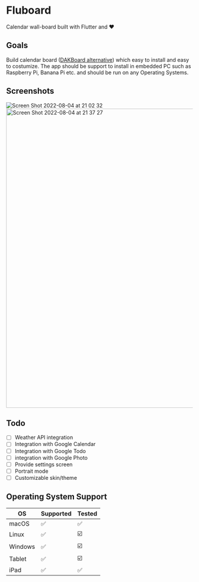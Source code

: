 # Fluboard

Calendar wall-board built with Flutter and ❤️

## Goals
Build calendar board ([DAKBoard alternative](https://dakboard.com/)) which easy to install and easy to costumize. The app should be support to install in embedded PC such as Raspberry Pi, Banana Pi etc. and should be run on any Operating Systems.

## Screenshots

![Screen Shot 2022-08-04 at 21 02 32](https://user-images.githubusercontent.com/343957/182866520-7c724582-0237-4498-b923-6f0208850a5f.png)
<img width="806" alt="Screen Shot 2022-08-04 at 21 37 27" src="https://user-images.githubusercontent.com/343957/182877109-97d8d6a4-814e-40d2-b1b4-640249dce2e8.png">


## Todo
- [ ] Weather API integration
- [ ] Integration with Google Calendar
- [ ] Integration with Google Todo
- [ ] integration with Google Photo
- [ ] Provide settings screen
- [ ] Portrait mode
- [ ] Customizable skin/theme

## Operating System Support
|   OS   | Supported | Tested |
|--------|-----------|--------|
| macOS  |     ✅    |  ✅    |
| Linux  |     ✅    |  ☑️   |
| Windows  |     ✅    |  ☑️   |
| Tablet  |     ✅    |  ☑️   |
| iPad  |     ✅    |  ✅   |
